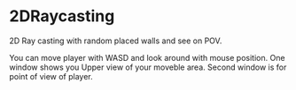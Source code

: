 # 2DRaycasting
2D Ray casting with random placed walls and see on POV.

You can move player with WASD and look around with mouse position. One window shows you Upper view of your moveble area. Second window is for point of view of player.
